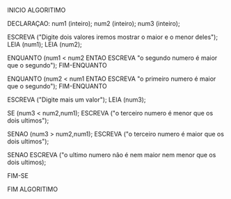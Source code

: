 INICIO ALGORITIMO

DECLARAÇAO:
num1  (inteiro);
num2  (inteiro);
num3  (inteiro);

ESCREVA ("Digite dois valores iremos mostrar o maior e o menor deles");
LEIA (num1); 
LEIA (num2);

ENQUANTO (num1 < num2 ENTAO ESCREVA "o segundo numero é maior que o segundo");
FIM-ENQUANTO

ENQUANTO (num2 < num1 ENTAO ESCREVA "o primeiro numero é maior que o segundo");
FIM-ENQUANTO

ESCREVA ("Digite mais um valor");
LEIA (num3);

SE (num3 < num2,num1);
  ESCREVA ("o terceiro numero é menor que os dois ultimos");

SENAO (num3 > num2,num1);
  ESCREVA ("o terceiro numero é maior que os dois ultimos");

SENAO
  ESCREVA ("o ultimo numero não é nem maior nem menor que os dois ultimos);

FIM-SE

FIM ALGORITIMO
